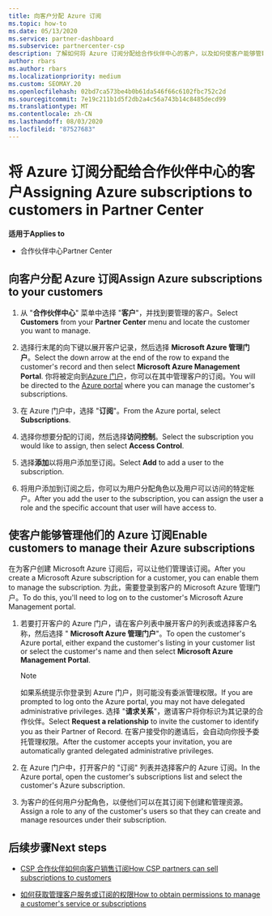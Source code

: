 ```yaml
---
title: 向客户分配 Azure 订阅
ms.topic: how-to
ms.date: 05/13/2020
ms.service: partner-dashboard
ms.subservice: partnercenter-csp
description: 了解如何将 Azure 订阅分配给合作伙伴中心的客户，以及如何使客户能够管理自己的订阅。
author: rbars
ms.author: rbars
ms.localizationpriority: medium
ms.custom: SEOMAY.20
ms.openlocfilehash: 02bd7ca573be4b0b61da546f66c6102fbc752c2d
ms.sourcegitcommit: 7e19c211b1d5f2db2a4c56a743b14c8485decd99
ms.translationtype: MT
ms.contentlocale: zh-CN
ms.lasthandoff: 08/03/2020
ms.locfileid: "87527683"
---
```

# <a name="assigning-azure-subscriptions-to-customers-in-partner-center"></a><span data-ttu-id="9c177-103">将 Azure 订阅分配给合作伙伴中心的客户</span><span class="sxs-lookup"><span data-stu-id="9c177-103">Assigning Azure subscriptions to customers in Partner Center</span></span>

<span data-ttu-id="9c177-104">**适用于**</span><span class="sxs-lookup"><span data-stu-id="9c177-104">**Applies to**</span></span>

- <span data-ttu-id="9c177-105">合作伙伴中心</span><span class="sxs-lookup"><span data-stu-id="9c177-105">Partner Center</span></span>

## <a name="assign-azure-subscriptions-to-your-customers"></a><span data-ttu-id="9c177-106">向客户分配 Azure 订阅</span><span class="sxs-lookup"><span data-stu-id="9c177-106">Assign Azure subscriptions to your customers</span></span>

1. <span data-ttu-id="9c177-107">从 "**合作伙伴中心**" 菜单中选择 "**客户**"，并找到要管理的客户。</span><span class="sxs-lookup"><span data-stu-id="9c177-107">Select **Customers** from your **Partner Center** menu and locate the customer you want to manage.</span></span>

2. <span data-ttu-id="9c177-108">选择行末尾的向下键以展开客户记录，然后选择 **Microsoft Azure 管理门户**。</span><span class="sxs-lookup"><span data-stu-id="9c177-108">Select the down arrow at the end of the row to expand the customer's record and then select **Microsoft Azure Management Portal**.</span></span> <span data-ttu-id="9c177-109">你将被定向到[Azure 门户](https://portal.azure.com/)，你可以在其中管理客户的订阅。</span><span class="sxs-lookup"><span data-stu-id="9c177-109">You will be directed to the [Azure portal](https://portal.azure.com/) where you can manage the customer's subscriptions.</span></span>

3. <span data-ttu-id="9c177-110">在 Azure 门户中，选择 "**订阅**"。</span><span class="sxs-lookup"><span data-stu-id="9c177-110">From the Azure portal, select **Subscriptions**.</span></span>

4. <span data-ttu-id="9c177-111">选择你想要分配的订阅，然后选择**访问控制**。</span><span class="sxs-lookup"><span data-stu-id="9c177-111">Select the subscription you would like to assign, then select **Access Control**.</span></span>

5. <span data-ttu-id="9c177-112">选择**添加**以将用户添加至订阅。</span><span class="sxs-lookup"><span data-stu-id="9c177-112">Select **Add** to add a user to the subscription.</span></span> 

6. <span data-ttu-id="9c177-113">将用户添加到订阅之后，你可以为用户分配角色以及用户可以访问的特定帐户。</span><span class="sxs-lookup"><span data-stu-id="9c177-113">After you add the user to the subscription, you can assign the user a role and the specific account that user will have access to.</span></span>

## <a name="enable-customers-to-manage-their-azure-subscriptions"></a><span data-ttu-id="9c177-114">使客户能够管理他们的 Azure 订阅</span><span class="sxs-lookup"><span data-stu-id="9c177-114">Enable customers to manage their Azure subscriptions</span></span>

<span data-ttu-id="9c177-115">在为客户创建 Microsoft Azure 订阅后，可以让他们管理该订阅。</span><span class="sxs-lookup"><span data-stu-id="9c177-115">After you create a Microsoft Azure subscription for a customer, you can enable them to manage the subscription.</span></span> <span data-ttu-id="9c177-116">为此，需要登录到客户的 Microsoft Azure 管理门户。</span><span class="sxs-lookup"><span data-stu-id="9c177-116">To do this, you'll need to log on to the customer's Microsoft Azure Management portal.</span></span> 

1. <span data-ttu-id="9c177-117">若要打开客户的 Azure 门户，请在客户列表中展开客户的列表或选择客户名称，然后选择 " **Microsoft Azure 管理门户**"。</span><span class="sxs-lookup"><span data-stu-id="9c177-117">To open the customer's Azure portal, either expand the customer's listing in your customer list or select the customer's name and then select **Microsoft Azure Management Portal**.</span></span>

   > [!NOTE]  
   > <span data-ttu-id="9c177-118">如果系统提示你登录到 Azure 门户，则可能没有委派管理权限。</span><span class="sxs-lookup"><span data-stu-id="9c177-118">If you are prompted to log onto the Azure portal, you may not have delegated administrative privileges.</span></span> <span data-ttu-id="9c177-119">选择 "**请求关系**"，邀请客户将你标识为其记录的合作伙伴。</span><span class="sxs-lookup"><span data-stu-id="9c177-119">Select **Request a relationship** to invite the customer to identify you as their Partner of Record.</span></span> <span data-ttu-id="9c177-120">在客户接受你的邀请后，会自动向你授予委托管理权限。</span><span class="sxs-lookup"><span data-stu-id="9c177-120">After the customer accepts your invitation, you are automatically granted delegated administrative privileges.</span></span>

2. <span data-ttu-id="9c177-121">在 Azure 门户中，打开客户的 "订阅" 列表并选择客户的 Azure 订阅。</span><span class="sxs-lookup"><span data-stu-id="9c177-121">In the Azure portal, open the customer's subscriptions list and select the customer's Azure subscription.</span></span>

3. <span data-ttu-id="9c177-122">为客户的任何用户分配角色，以便他们可以在其订阅下创建和管理资源。</span><span class="sxs-lookup"><span data-stu-id="9c177-122">Assign a role to any of the customer's users so that they can create and manage resources under their subscription.</span></span>

## <a name="next-steps"></a><span data-ttu-id="9c177-123">后续步骤</span><span class="sxs-lookup"><span data-stu-id="9c177-123">Next steps</span></span>

- [<span data-ttu-id="9c177-124">CSP 合作伙伴如何向客户销售订阅</span><span class="sxs-lookup"><span data-stu-id="9c177-124">How CSP partners can sell subscriptions to customers</span></span>](customer-subscriptions.md)

- [<span data-ttu-id="9c177-125">如何获取管理客户服务或订阅的权限</span><span class="sxs-lookup"><span data-stu-id="9c177-125">How to obtain permissions to manage a customer's service or subscriptions</span></span>](customers-revoke-admin-privileges.md)
